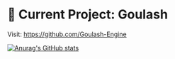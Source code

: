 # 🚀 Current Project: Goulash
Visit: https://github.com/Goulash-Engine

[![Anurag's GitHub stats](https://github-readme-stats.vercel.app/api?username=xetra11)](https://github.com/anuraghazra/github-readme-stats)
